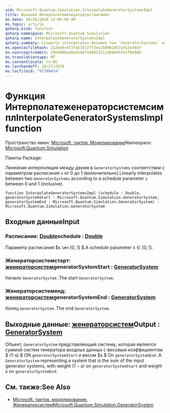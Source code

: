 ```yaml
---
uid: Microsoft.Quantum.Simulation.InterpolateGeneratorSystemsImpl
title: Функция Интерполатеженераторсистемсимпл
ms.date: 10/26/2020 12:00:00 AM
ms.topic: article
qsharp.kind: function
qsharp.namespace: Microsoft.Quantum.Simulation
qsharp.name: InterpolateGeneratorSystemsImpl
qsharp.summary: Linearly interpolates between two `GeneratorSystems` according to a schedule parameter `s` between 0 and 1 (inclusive).
ms.openlocfilehash: 212ed4c473fab3572f73ea250061057ad13e393f
ms.sourcegitcommit: 29e0d88a30e4166fa580132124b0eb57e1f0e986
ms.translationtype: MT
ms.contentlocale: ru-RU
ms.lasthandoff: 10/27/2020
ms.locfileid: "92709434"
---
```

# <a name="interpolategeneratorsystemsimpl-function"></a><span data-ttu-id="488c7-102">Функция Интерполатеженераторсистемсимпл</span><span class="sxs-lookup"><span data-stu-id="488c7-102">InterpolateGeneratorSystemsImpl function</span></span>

<span data-ttu-id="488c7-103">Пространство имен: [Microsoft. тактов. Моделирование](xref:Microsoft.Quantum.Simulation)</span><span class="sxs-lookup"><span data-stu-id="488c7-103">Namespace: [Microsoft.Quantum.Simulation](xref:Microsoft.Quantum.Simulation)</span></span>

<span data-ttu-id="488c7-104">Пакеты [](https://nuget.org/packages/)</span><span class="sxs-lookup"><span data-stu-id="488c7-104">Package: [](https://nuget.org/packages/)</span></span>


<span data-ttu-id="488c7-105">Линейная интерполяция между двумя в `GeneratorSystems` соответствии с параметром расписания `s` от 0 до 1 (включительно).</span><span class="sxs-lookup"><span data-stu-id="488c7-105">Linearly interpolates between two `GeneratorSystems` according to a schedule parameter `s` between 0 and 1 (inclusive).</span></span>

```qsharp
function InterpolateGeneratorSystemsImpl (schedule : Double, generatorSystemStart : Microsoft.Quantum.Simulation.GeneratorSystem, generatorSystemEnd : Microsoft.Quantum.Simulation.GeneratorSystem) : Microsoft.Quantum.Simulation.GeneratorSystem
```


## <a name="input"></a><span data-ttu-id="488c7-106">Входные данные</span><span class="sxs-lookup"><span data-stu-id="488c7-106">Input</span></span>

### <a name="schedule--double"></a><span data-ttu-id="488c7-107">Расписание: [Double](xref:microsoft.quantum.lang-ref.double)</span><span class="sxs-lookup"><span data-stu-id="488c7-107">schedule : [Double](xref:microsoft.quantum.lang-ref.double)</span></span>

<span data-ttu-id="488c7-108">Параметр расписания $s \ин [0, 1] $.</span><span class="sxs-lookup"><span data-stu-id="488c7-108">A schedule parameter $s\in[0,1]$.</span></span>


### <a name="generatorsystemstart--generatorsystem"></a><span data-ttu-id="488c7-109">Женераторсистемстарт: [женераторсистем](xref:Microsoft.Quantum.Simulation.GeneratorSystem)</span><span class="sxs-lookup"><span data-stu-id="488c7-109">generatorSystemStart : [GeneratorSystem](xref:Microsoft.Quantum.Simulation.GeneratorSystem)</span></span>

<span data-ttu-id="488c7-110">Начало `GeneratorSystem` .</span><span class="sxs-lookup"><span data-stu-id="488c7-110">The start `GeneratorSystem`.</span></span>


### <a name="generatorsystemend--generatorsystem"></a><span data-ttu-id="488c7-111">Женераторсистеменд: [женераторсистем](xref:Microsoft.Quantum.Simulation.GeneratorSystem)</span><span class="sxs-lookup"><span data-stu-id="488c7-111">generatorSystemEnd : [GeneratorSystem](xref:Microsoft.Quantum.Simulation.GeneratorSystem)</span></span>

<span data-ttu-id="488c7-112">Конец `GeneratorSystem` .</span><span class="sxs-lookup"><span data-stu-id="488c7-112">The end `GeneratorSystem`.</span></span>



## <a name="output--generatorsystem"></a><span data-ttu-id="488c7-113">Выходные данные: [женераторсистем](xref:Microsoft.Quantum.Simulation.GeneratorSystem)</span><span class="sxs-lookup"><span data-stu-id="488c7-113">Output : [GeneratorSystem](xref:Microsoft.Quantum.Simulation.GeneratorSystem)</span></span>

<span data-ttu-id="488c7-114">Объект, `GeneratorSystem` представляющий систему, которая является суммой систем генератора входных данных с весовым коэффициентом $ (1-s) $ ON `generatorSystemStart` и весом $s $ On `generatorSystemEnd` .</span><span class="sxs-lookup"><span data-stu-id="488c7-114">A `GeneratorSystem` representing a system that is the sum of the input generator systems, with weight $(1-s)$ on `generatorSystemStart` and weight $s$ on `generatorSystemEnd`.</span></span>

## <a name="see-also"></a><span data-ttu-id="488c7-115">См. также:</span><span class="sxs-lookup"><span data-stu-id="488c7-115">See Also</span></span>

- [<span data-ttu-id="488c7-116">Microsoft. тактов. моделирование. Женераторсистем</span><span class="sxs-lookup"><span data-stu-id="488c7-116">Microsoft.Quantum.Simulation.GeneratorSystem</span></span>](xref:Microsoft.Quantum.Simulation.GeneratorSystem)